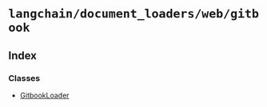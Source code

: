 `langchain/document_loaders/web/gitbook`
========================================

Index[](#index "Direct link to Index")
---------------------------------------

### Classes[](#classes "Direct link to Classes")

*   [GitbookLoader](/docs/api/document_loaders_web_gitbook/classes/GitbookLoader)